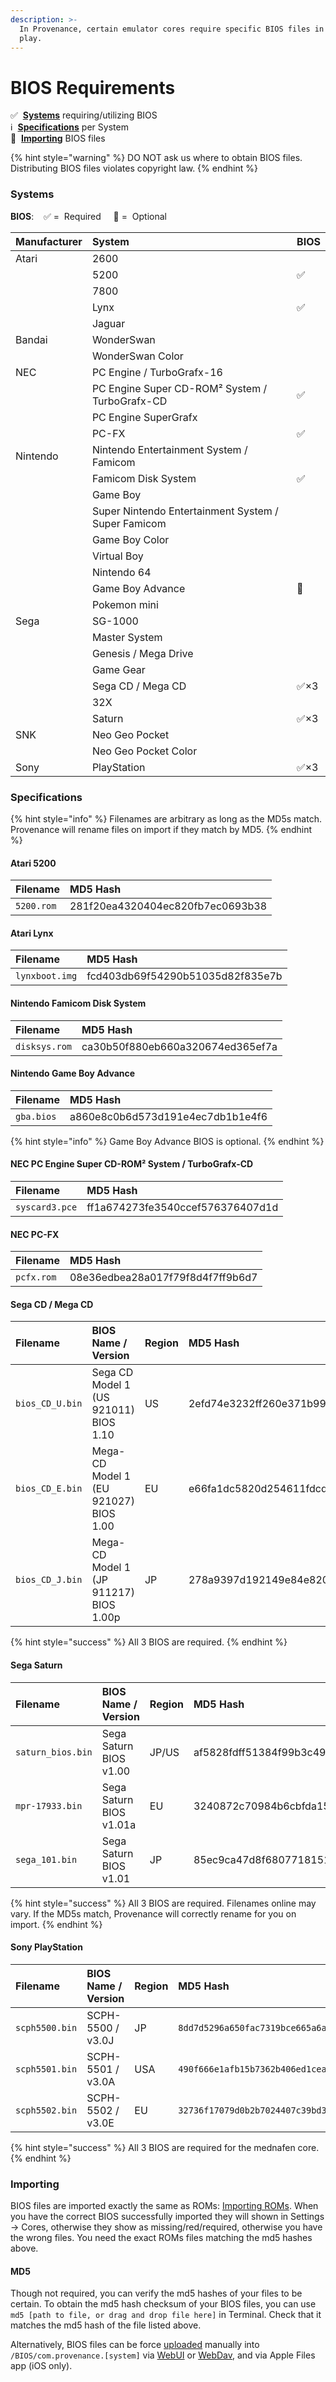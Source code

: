 ```yaml
---
description: >-
  In Provenance, certain emulator cores require specific BIOS files in order to
  play.
---
```


# BIOS Requirements

✅  [**Systems**](bios-requirements.md#systems) requiring/utilizing BIOS  
ℹ️  [**Specifications**](bios-requirements.md#specifications) per System  
🛃  [**Importing**](bios-requirements.md#importing) BIOS files 

{% hint style="warning" %}
DO NOT ask us where to obtain BIOS files. Distributing BIOS files violates copyright law.
{% endhint %}

### Systems

**BIOS**:    ✅ =  Required     🔶 =  Optional

| Manufacturer | System | BIOS |
| :--- | :--- | :--- |
| Atari | 2600 |  |
|  | 5200 | ✅ |
|  | 7800 |  |
|  | Lynx | ✅ |
|  | Jaguar |  |
| Bandai | WonderSwan |  |
|  | WonderSwan Color |  |
| NEC | PC Engine / TurboGrafx-16 |  |
|  | PC Engine Super CD-ROM² System / TurboGrafx-CD | ✅ |
|  | PC Engine SuperGrafx |  |
|  | PC-FX | ✅ |
| Nintendo | Nintendo Entertainment System / Famicom |  |
|  | Famicom Disk System | ✅ |
|  | Game Boy |  |
|  | Super Nintendo Entertainment System / Super Famicom |  |
|  | Game Boy Color |  |
|  | Virtual Boy |  |
|  | Nintendo 64 |  |
|  | Game Boy Advance | 🔶 |
|  | Pokemon mini |  |
| Sega | SG-1000 |  |
|  | Master System |  |
|  | Genesis / Mega Drive |  |
|  | Game Gear |  |
|  | Sega CD / Mega CD | ✅×3 |
|  | 32X |  |
|  | Saturn | ✅×3 |
| SNK | Neo Geo Pocket |  |
|  | Neo Geo Pocket Color |  |
| Sony | PlayStation | ✅×3 |

### 

### Specifications

{% hint style="info" %}
Filenames are arbitrary as long as the MD5s match. Provenance will rename files on import if they match by MD5.
{% endhint %}

#### Atari 5200

| Filename | MD5 Hash |
| :--- | :--- |
| `5200.rom` | 281f20ea4320404ec820fb7ec0693b38 |

#### Atari Lynx

| Filename | MD5 Hash |
| :--- | :--- |
| `lynxboot.img` | fcd403db69f54290b51035d82f835e7b |

#### Nintendo Famicom Disk System

| Filename | MD5 Hash |
| :--- | :--- |
| `disksys.rom` | ca30b50f880eb660a320674ed365ef7a |

#### Nintendo Game Boy Advance

| Filename | MD5 Hash |
| :--- | :--- |
| `gba.bios` | a860e8c0b6d573d191e4ec7db1b1e4f6 |

{% hint style="info" %}
Game Boy Advance BIOS is optional.
{% endhint %}

#### NEC PC Engine Super CD-ROM² System / TurboGrafx-CD

| Filename | MD5 Hash |
| :--- | :--- |
| `syscard3.pce` | ff1a674273fe3540ccef576376407d1d |

#### NEC PC-FX

| Filename | MD5 Hash |
| :--- | :--- |
| `pcfx.rom` | 08e36edbea28a017f79f8d4f7ff9b6d7 |

#### Sega CD / Mega CD

| Filename | BIOS Name / Version | Region | MD5 Hash |
| :--- | :--- | :--- | :--- |
| `bios_CD_U.bin` | Sega CD Model 1 \(US 921011\) BIOS 1.10 | US | 2efd74e3232ff260e371b99f84024f7f |
| `bios_CD_E.bin` | Mega-CD Model 1 \(EU 921027\) BIOS 1.00 | EU | e66fa1dc5820d254611fdcdba0662372 |
| `bios_CD_J.bin` | Mega-CD Model 1 \(JP 911217\) BIOS 1.00p | JP | 278a9397d192149e84e820ac621a8edd |

{% hint style="success" %}
  All 3 BIOS are required.
{% endhint %}

#### 

#### Sega Saturn

| Filename | BIOS Name / Version | Region | MD5 Hash |
| :--- | :--- | :--- | :--- |
| `saturn_bios.bin` | Sega Saturn BIOS v1.00 | JP/US | af5828fdff51384f99b3c4926be27762 |
| `mpr-17933.bin` | Sega Saturn BIOS v1.01a | EU | 3240872c70984b6cbfda1586cab68dbe |
| `sega_101.bin` | Sega Saturn BIOS v1.01 | JP | 85ec9ca47d8f6807718151cbcca8b964 |

{% hint style="success" %}
All 3 BIOS are required. Filenames online may vary. If the MD5s match, Provenance will correctly rename for you on import.
{% endhint %}

#### Sony PlayStation

| Filename | BIOS Name / Version | Region | MD5 Hash |
| :--- | :--- | :--- | :--- |
| `scph5500.bin` | SCPH-5500 / v3.0J | JP | `8dd7d5296a650fac7319bce665a6a53c` |
| `scph5501.bin` | SCPH-5501 / v3.0A | USA | `490f666e1afb15b7362b406ed1cea246` |
| `scph5502.bin` | SCPH-5502 / v3.0E | EU | `32736f17079d0b2b7024407c39bd3050` |

{% hint style="success" %}
  All 3 BIOS are required for the mednafen core.
{% endhint %}

### Importing

BIOS files are imported exactly the same as ROMs: [Importing ROMs](https://github.com/Provenance-Emu/Provenance/wiki/Importing-ROMs). When you have the correct BIOS successfully imported they will shown in Settings → Cores, otherwise they show as missing/red/required, otherwise you have the wrong files. You need the exact ROMs files matching the md5 hashes above.

#### MD5

Though not required, you can verify the md5 hashes of your files to be certain. To obtain the md5 hash checksum of your BIOS files, you can use `md5 [path to file, or drag and drop file here]` in Terminal. Check that it matches the md5 hash of the file listed above.

Alternatively, BIOS files can be force [uploaded](https://github.com/Provenance-Emu/Provenance/wiki/Importing-ROMs#uploading) manually into `/BIOS/com.provenance.[system]` via [WebUI](https://github.com/Provenance-Emu/Provenance/wiki/Importing-ROMs#web-server-ui) or [WebDav](https://github.com/Provenance-Emu/Provenance/wiki/Importing-ROMs#webdav-clients), and via Apple Files app \(iOS only\).  


